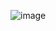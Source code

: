 ![image](https://github.com/raj20024/login-with-react-node-express/assets/169052287/5c813455-8cbb-42d4-8f0e-7e152336a654)
